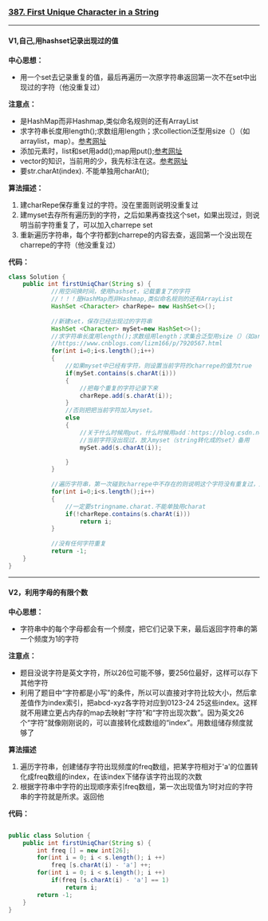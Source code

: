 ### [387. First Unique Character in a String](https://leetcode.com/problems/first-unique-character-in-a-string/)

---

#### V1,自己,用hashset记录出现过的值

**中心思想：**
- 用一个set去记录重复的值，最后再遍历一次原字符串返回第一次不在set中出现过的字符（他没重复过）

**注意点：**
- 是HashMap而非Hashmap,类似命名规则的还有ArrayList
- 求字符串长度用length();求数组用length；求collection泛型用size（）（如arraylist，map）。[参考网址](https://www.cnblogs.com/lizm166/p/7920567.html)
- 添加元素时，list和set用add();map用put();[参考网址](https://blog.csdn.net/weixin_43166475/article/details/85628425?depth_1-utm_source=distribute.pc_relevant.none-task&utm_source=distribute.pc_relevant.none-task)
- vector的知识，当前用的少，我先标注在这。[参考网址](https://www.runoob.com/java/java-vector-class.html)
- 要str.charAt(index). 不能单独用charAt();

**算法描述：**
1. 建charRepe保存重复过的字符。没在里面则说明没重复过
2. 建myset去存所有遍历到的字符，之后如果再查找这个set，如果出现过，则说明当前字符重复了，可以加入charrepe set
3. 重新遍历字符串，每个字符都到charrepe的内容去查，返回第一个没出现在charrepe的字符（他没重复过）

**代码：**
```java
class Solution {
    public int firstUniqChar(String s) {
            //用空间换时间，使用hashset，记载重复了的字符
            //！！！是HashMap而非Hashmap,类似命名规则的还有ArrayList
            HashSet <Character> charRepe= new HashSet<>();
            
            //新建set，保存已经出现过的字符串
            HashSet <Character> mySet=new HashSet<>();
            //求字符串长度用length();求数组用length；求集合泛型用size（）（如arraylist）
            //https://www.cnblogs.com/lizm166/p/7920567.html
            for(int i=0;i<s.length();i++)
            {
                //如果myset中已经有字符，则设置当前字符的charrepe的值为true
                if(mySet.contains(s.charAt(i)))
                {
                    //把每个重复的字符记录下来
                    charRepe.add(s.charAt(i));
                }
                //否则把把当前字符加入myset。
                else
                {
                    //关于什么时候用put，什么时候用add：https://blog.csdn.net/weixin_43166475/article/details/85628425?depth_1-utm_source=distribute.pc_relevant.none-task&utm_source=distribute.pc_relevant.none-task
                    //当前字符没出现过，放入myset（string转化成的set）备用
                    mySet.add(s.charAt(i));

                }
            }
            
            //遍历字符串，第一次碰到charrepe中不存在的则说明这个字符没有重复过，返回他
            for(int i=0;i<s.length();i++)
            {
                //一定要stringname.charat.不能单独用charat
                if(!charRepe.contains(s.charAt(i)))
                    return i;
            }
            
            //没有任何字符重复
            return -1; 
    }
}

```

---

#### V2，利用字母的有限个数

**中心思想：**
- 字符串中的每个字母都会有一个频度，把它们记录下来，最后返回字符串的第一个频度为1的字符

**注意点：**
- 题目没说字符是英文字符，所以26位可能不够，要256位最好，这样可以存下其他字符
- 利用了题目中“字符都是小写”的条件，所以可以直接对字符比较大小，然后拿差值作为index索引，把abcd-xyz各字符对应到0123-24 25这些index。这样就不用建立更占内存的map去映射“字符”和“字符出现次数”。因为英文26个“字符”就像刚刚说的，可以直接转化成数组的“index”。用数组储存频度就够了

**算法描述**
1. 遍历字符串，创建储存字符出现频度的freq数组，把某字符相对于'a'的位置转化成freq数组的index，在该index下储存该字符出现的次数
2. 根据字符串中字符的出现顺序索引freq数组，第一次出现值为1时对应的字符串的字符就是所求。返回他

**代码：**
```java

public class Solution {
    public int firstUniqChar(String s) {
        int freq [] = new int[26];
        for(int i = 0; i < s.length(); i ++)
            freq [s.charAt(i) - 'a'] ++;
        for(int i = 0; i < s.length(); i ++)
            if(freq [s.charAt(i) - 'a'] == 1)
                return i;
        return -1;
    }
}
```
